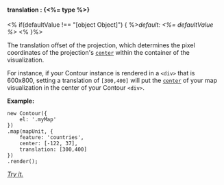#### **translation** : {<%= type %>}

<% if(defaultValue !== "[object Object]") { %>*default: <%= defaultValue %>* <% }%>

The translation offset of the projection, which determines the pixel coordinates of the projection's [`center`](#geo_config/config.map.center) within the container of the visualization.

For instance, if your Contour instance is rendered in a `<div>` that is 600x800, setting a translation of `[300,400]` will put the [`center`](#geo_config/config.map.center) of your map visualization in the center of your Contour `<div>`.

**Example:**

	new Contour({
		el: '.myMap'
	})
	.map(mapUnit, {
		feature: 'countries',
		center: [-122, 37],
		translation: [300,400]
	})
	.render();

*[Try it.](<%= jsFiddleLink %>)*




